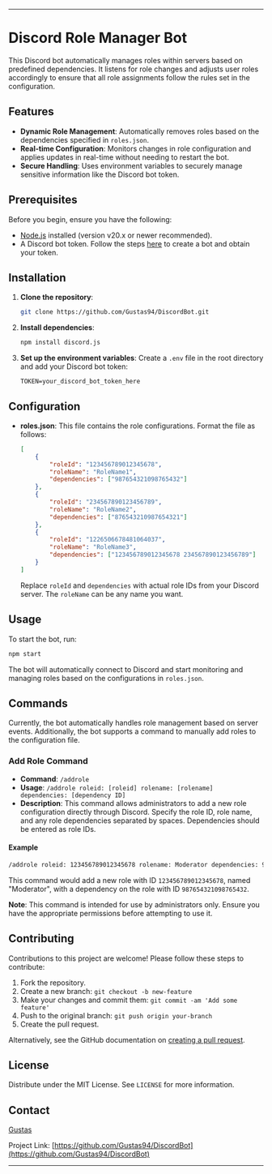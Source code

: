 
---

# Discord Role Manager Bot

This Discord bot automatically manages roles within servers based on predefined dependencies. It listens for role changes and adjusts user roles accordingly to ensure that all role assignments follow the rules set in the configuration.

## Features

- **Dynamic Role Management**: Automatically removes roles based on the dependencies specified in `roles.json`.
- **Real-time Configuration**: Monitors changes in role configuration and applies updates in real-time without needing to restart the bot.
- **Secure Handling**: Uses environment variables to securely manage sensitive information like the Discord bot token.

## Prerequisites

Before you begin, ensure you have the following:

- [Node.js](https://nodejs.org/) installed (version v20.x or newer recommended).
- A Discord bot token. Follow the steps [here](https://discord.com/developers/applications) to create a bot and obtain your token.

## Installation

1. **Clone the repository**:
   ```bash
   git clone https://github.com/Gustas94/DiscordBot.git
   ```

2. **Install dependencies**:
   ```bash
   npm install discord.js
   ```

3. **Set up the environment variables**:
   Create a `.env` file in the root directory and add your Discord bot token:
   ```plaintext
   TOKEN=your_discord_bot_token_here
   ```

## Configuration

- **roles.json**: This file contains the role configurations. Format the file as follows:
  ```json
  [
      {
          "roleId": "123456789012345678",
          "roleName": "RoleName1",
          "dependencies": ["987654321098765432"]
      },
      {
          "roleId": "234567890123456789",
          "roleName": "RoleName2",
          "dependencies": ["876543210987654321"]
      },
      {
          "roleId": "1226506678481064037",
          "roleName": "RoleName3",
          "dependencies": ["123456789012345678 234567890123456789"]
      }
  ]
  ```
  Replace `roleId` and `dependencies` with actual role IDs from your Discord server. The `roleName` can be any name you want.

## Usage

To start the bot, run:
```bash
npm start
```

The bot will automatically connect to Discord and start monitoring and managing roles based on the configurations in `roles.json`.

## Commands

Currently, the bot automatically handles role management based on server events. Additionally, the bot supports a command to manually add roles to the configuration file.

### Add Role Command
- **Command**: `/addrole`
- **Usage**: `/addrole roleid: [roleid] rolename: [rolename] dependencies: [dependency ID]`
-  **Description**: This command allows administrators to add a new role configuration directly through Discord. Specify the role ID, role name, and any role dependencies separated by spaces. Dependencies should be entered as role IDs.

#### Example
```bash
/addrole roleid: 123456789012345678 rolename: Moderator dependencies: 987654321098765432
```
This command would add a new role with ID `123456789012345678`, named "Moderator", with a dependency on the role with ID `987654321098765432`.

**Note**: This command is intended for use by administrators only. Ensure you have the appropriate permissions before attempting to use it.



## Contributing

Contributions to this project are welcome! Please follow these steps to contribute:

1. Fork the repository.
2. Create a new branch: `git checkout -b new-feature`
3. Make your changes and commit them: `git commit -am 'Add some feature'`
4. Push to the original branch: `git push origin your-branch`
5. Create the pull request.

Alternatively, see the GitHub documentation on [creating a pull request](https://help.github.com/articles/creating-a-pull-request/).

## License

Distribute under the MIT License. See `LICENSE` for more information.

## Contact

[Gustas](https://github.com/Gustas94)

Project Link: [https://github.com/Gustas94/DiscordBot](https://github.com/Gustas94/DiscordBot)

---
